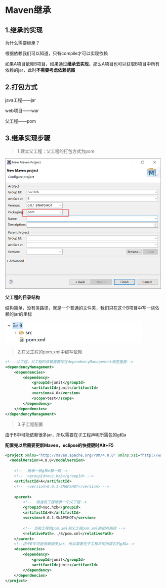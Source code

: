 # Maven继承

## 1.继承的实现

为什么需要继承？

根据依赖我们可以知道，只有compile才可以实现依赖

如果A项目依赖B项目，如果通过**继承去实现**，那么A项目也可以获取B项目中所有依赖的jar，此时**不需要考虑依赖范围**

## 2.打包方式

java工程——jar

web项目——war

父工程——pom

## 3.继承实现步骤

> 1.建立父工程：父工程的打包方式为pom

![](images/B项目.png)

**父工程的目录结构**

结构简单，没有类路径，就是一个普通的文件夹，我们只在这个B项目中写一些依赖的jar的坐标

![](images/父工程.png)

> 2.在父工程的pom.xml中编写依赖

```xml
<!-- 父工程，父工程的依赖需要写在dependencyManagement标签里面-->
<dependencyManagement>
	<dependencies>
 		<dependency>
  			<groupId>junit</groupId>
  			<artifactId>junit</artifactId>
  			<version>4.0</version>
  			<scope>test</scope>
  		</dependency>	
  	</dependencies> 
</dependencyManagement>
```

> 3.子工程配置

由于B中可能依赖很多jar，所以需要在子工程声明所需包的g和a

**配置完以后需要更新Maven，eclipse的快捷键时Alt+F5**

```xml
<project xmlns="http://maven.apache.org/POM/4.0.0" xmlns:xsi="http://www.w3.org/2001/XMLSchema-instance" xsi:schemaLocation="http://maven.apache.org/POM/4.0.0 https://maven.apache.org/xsd/maven-4.0.0.xsd">
  <modelVersion>4.0.0</modelVersion>
   
  	<!--  继承一般g和v都一致-->
 	<!--  <groupId>nuc.hzb</groupId> -->
  	<artifactId>A</artifactId>
 	<!--  <version>0.0.1-SNAPSHOT</version> -->
 	
  	<parent>
  		<!--  给当前工程继承一个父工程-->
  		<groupId>nuc.hzb</groupId>
  		<artifactId>B</artifactId>
  		<version>0.0.1-SNAPSHOT</version>
  		
  		<!-- 当前工程的pom.xml到父工程pom.xml的相对路径 -->
  		<relativePath>../B/pom.xml</relativePath>
  	</parent>
  	<!--由于B中可能依赖很多jar，所以需要在子工程声明所需包的g和a-->
  	<dependencies>
  		<dependency>
  			<groupId>junit</groupId>
  			<artifactId>junit</artifactId>
  		</dependency>
  	</dependencies>
</project>
```

